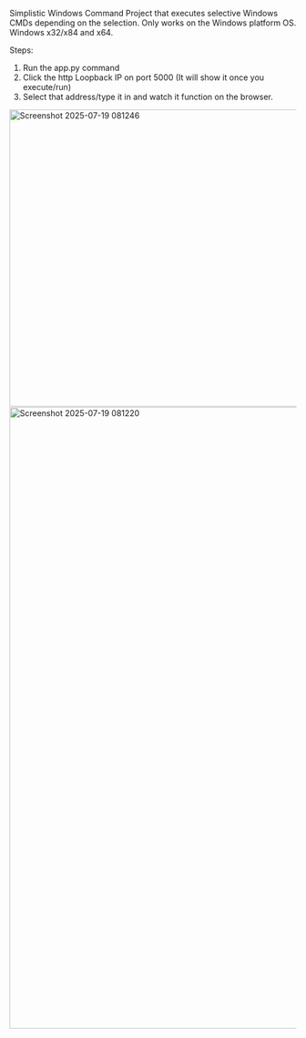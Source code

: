 Simplistic Windows Command Project that executes selective Windows CMDs depending on the selection.
Only works on the Windows platform OS. Windows x32/x84 and x64.


Steps:
1. Run the app.py command
2. Click the http Loopback IP on port 5000 (It will show it once you execute/run)
3. Select that address/type it in and watch it function on the browser.

   
<img width="1150" height="522" alt="Screenshot 2025-07-19 081246" src="https://github.com/user-attachments/assets/feeece0f-f5d1-4287-ad5c-cbc09d90e7f4" />
<img width="4" height="1" alt="Screenshot 2025-07-19 081232" src="https://github.com/user-attachments/assets/c75e7583-89b3-46d5-bdcf-6472643cf142" />
<img width="2548" height="1092" alt="Screenshot 2025-07-19 081220" src="https://github.com/user-attachments/assets/1c57ae83-0730-4331-be04-232793ec1402" />
